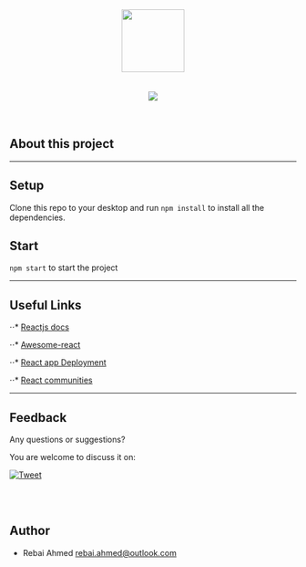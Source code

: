 <div align="center">
  <img src="https://cdn4.iconfinder.com/data/icons/logos-3/600/React.js_logo-512.png" width="110" height="110"/>
  <br/>
  <br/>
  <br/>
  
  <img src="https://media-exp1.licdn.com/dms/image/C5622AQGA1bjl-d_Phg/feedshare-shrink_800/0?e=1586995200&v=beta&t=8kl-wntJg6ZDvjiGYdQmDxbs6XovcOw1wcWBH6006s4"/>
</div>

<br/>
<br/>



## About this project


---
## Setup

Clone this repo to your desktop and run `npm install` to install all the dependencies.

## Start

 `npm start` to start the project

---

## Useful Links 

⋅⋅* [Reactjs docs](https://reactjs.org/docs/getting-started.html)

⋅⋅* [Awesome-react](https://github.com/enaqx/awesome-react)

⋅⋅* [React app Deployment](https://create-react-app.dev/docs/deployment/)

⋅⋅* [React communities](https://reactjs.org/community/support.html)

---


## Feedback 
Any questions or suggestions?

You are welcome to discuss it on:


[![Tweet](https://img.shields.io/twitter/url/http/shields.io.svg?style=social)](https://twitter.com/RebaiAhmed_)

<br/>
<br/>


## Author

* Rebai Ahmed <rebai.ahmed@outlook.com>
